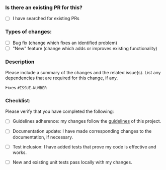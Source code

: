 ### Is there an existing PR for this?
- [ ] I have searched for existing PRs

### Types of changes:
- [ ] Bug fix (change which fixes an identified problem)
- [ ] "New" feature (change which adds or improves existing functionality)

### Description
Please include a summary of the changes and the related issue(s). List any dependencies that are required for this change, if any.

Fixes `#ISSUE-NUMBER`

### Checklist:
Please verify that you have completed the following:
- [ ] Guidelines adherence: my changes follow the [guidelines](../implementation_guidelines.md) of this project.
- [ ] Documentation update: I have made corresponding changes to the documentation, if necessary.
- [ ] Test inclusion: I have added tests that prove my code is effective and works.
- [ ] New and existing unit tests pass locally with my changes.

